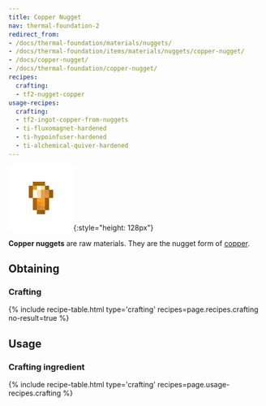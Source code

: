 ```yaml
---
title: Copper Nugget
nav: thermal-foundation-2
redirect_from:
- /docs/thermal-foundation/materials/nuggets/
- /docs/thermal-foundation/items/materials/nuggets/copper-nugget/
- /docs/copper-nugget/
- /docs/thermal-foundation/copper-nugget/
recipes:
  crafting:
  - tf2-nugget-copper
usage-recipes:
  crafting:
  - tf2-ingot-copper-from-nuggets
  - ti-fluxomagnet-hardened
  - ti-hypoinfuser-hardened
  - ti-alchemical-quiver-hardened
---
```


![Copper nugget](/assets/images/thermal-foundation-2/nugget-copper.png){:style="height: 128px"}


**Copper nuggets** are raw materials. They are the nugget form of
[copper](/docs/thermal-foundation-2/copper-ingot/).


Obtaining
---------

### Crafting
{% include recipe-table.html type='crafting' recipes=page.recipes.crafting no-result=true %}


Usage
-----

### Crafting ingredient
{% include recipe-table.html type='crafting' recipes=page.usage-recipes.crafting %}
